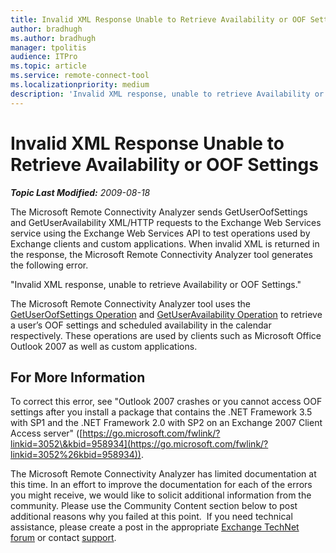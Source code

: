 ```yaml
---
title: Invalid XML Response Unable to Retrieve Availability or OOF Settings
author: bradhugh
ms.author: bradhugh
manager: tpolitis
audience: ITPro 
ms.topic: article 
ms.service: remote-connect-tool
ms.localizationpriority: medium
description: 'Invalid XML response, unable to retrieve Availability or OOF Settings.'
---
```



# Invalid XML Response Unable to Retrieve Availability or OOF Settings

_**Topic Last Modified:** 2009-08-18_

The Microsoft Remote Connectivity Analyzer sends GetUserOofSettings and GetUserAvailability XML/HTTP requests to the Exchange Web Services service using the Exchange Web Services API to test operations used by Exchange clients and custom applications. When invalid XML is returned in the response, the Microsoft Remote Connectivity Analyzer tool generates the following error.

"Invalid XML response, unable to retrieve Availability or OOF Settings."

The Microsoft Remote Connectivity Analyzer tool uses the [GetUserOofSettings Operation](https://go.microsoft.com/fwlink/?linkid=85951) and [GetUserAvailability Operation](https://go.microsoft.com/fwlink/?linkid=85950) to retrieve a user’s OOF settings and scheduled availability in the calendar respectively. These operations are used by clients such as Microsoft Office Outlook 2007 as well as custom applications.

<div>

## For More Information

To correct this error, see "Outlook 2007 crashes or you cannot access OOF settings after you install a package that contains the .NET Framework 3.5 with SP1 and the .NET Framework 2.0 with SP2 on an Exchange 2007 Client Access server" ([https://go.microsoft.com/fwlink/?linkid=3052\&kbid=958934](https://go.microsoft.com/fwlink/?linkid=3052%26kbid=958934)).

The Microsoft Remote Connectivity Analyzer has limited documentation at this time. In an effort to improve the documentation for each of the errors you might receive, we would like to solicit additional information from the community. Please use the Community Content section below to post additional reasons why you failed at this point.  If you need technical assistance, please create a post in the appropriate [Exchange TechNet forum](https://go.microsoft.com/fwlink/?linkid=73420) or contact [support](https://go.microsoft.com/fwlink/?linkid=8158).

</div>

</div>

<span> </span>

</div>

</div>

</div>

